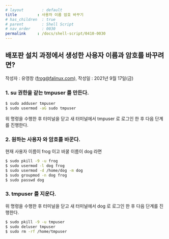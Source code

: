 ```yaml
---
# layout        : default
title         : 사용자 이름 암호 바꾸기
# has_children  : true
# parent        : Shell Script
# nav_order     : 0030
permalink     : /docs/shell-script/0410-0030
---
```


## 배포판 설치 과정에서 생성한 사용자 이름과 암호를 바꾸려면?
작성자 : 유영창 (frog@falinux.com), 작성일 : 2021년 9월 17일(금)

### 1. su 권한을 같는 tmpuser 를 만든다. 


``` sh
$ sudo adduser tmpuser 
$ sudo usermod -aG sudo tmpuser
```

위 명령을 수행한 후 터미널을 닫고 새 터미널에서 tmpuser 로 로그인 한 후 다음 단계를 진행한다.

### 2. 원하는 사용자 와 암호를 바꾼다.

현재 사용자 이름이 frog 이고 바꿀 이름이 dog 라면 

``` sh
$ sudo pkill -9 -u frog
$ sudo usermod -l dog frog
$ sudo usermod -d /home/dog -m dog
$ sudo groupmod -n dog frog
$ sudo passwd dog
```
### 3. tmpuser 를 지운다.

위 명령을 수행한 후 터미널을 닫고 새 터미널에서 dog 로 로그인 한 후 다음 단계를 진행한다.

``` sh
$ sudo pkill -9 -u tmpuser
$ sudo deluser tmpuser
$ sudo rm -rf /home/tmpuser
```
